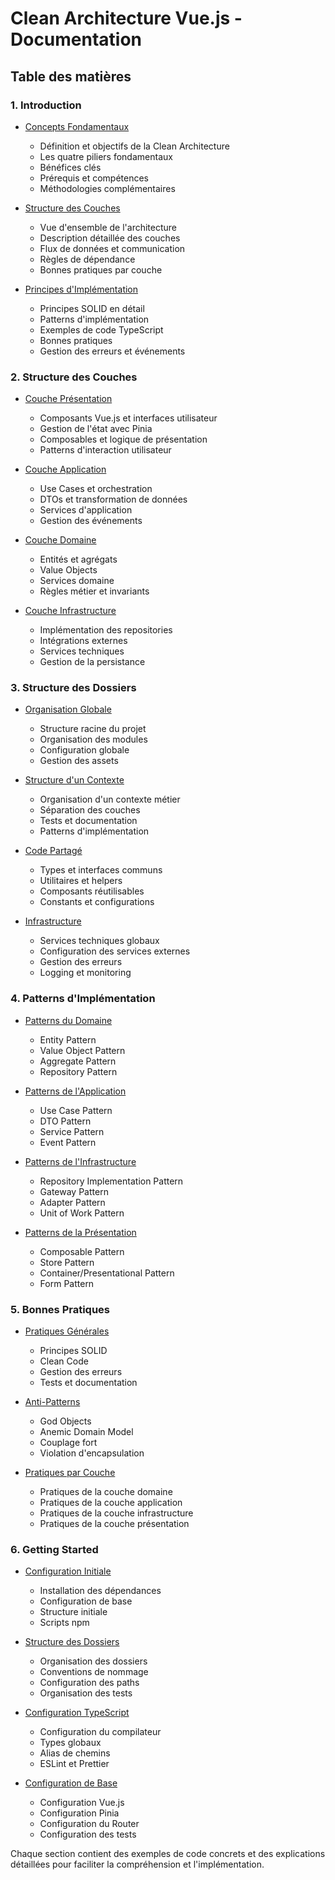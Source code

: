 # Clean Architecture Vue.js - Documentation

## Table des matières

### 1. Introduction
- [Concepts Fondamentaux](./01-introduction/01-core-concepts.md)
  - Définition et objectifs de la Clean Architecture
  - Les quatre piliers fondamentaux
  - Bénéfices clés
  - Prérequis et compétences
  - Méthodologies complémentaires

- [Structure des Couches](./01-introduction/02-architecture-layers.md)
  - Vue d'ensemble de l'architecture
  - Description détaillée des couches
  - Flux de données et communication
  - Règles de dépendance
  - Bonnes pratiques par couche

- [Principes d'Implémentation](./01-introduction/03-principles.md)
  - Principes SOLID en détail
  - Patterns d'implémentation
  - Exemples de code TypeScript
  - Bonnes pratiques
  - Gestion des erreurs et événements

### 2. Structure des Couches
- [Couche Présentation](./02-layers/01-presentation-layer.md)
  - Composants Vue.js et interfaces utilisateur
  - Gestion de l'état avec Pinia
  - Composables et logique de présentation
  - Patterns d'interaction utilisateur

- [Couche Application](./02-layers/02-application-layer.md)
  - Use Cases et orchestration
  - DTOs et transformation de données
  - Services d'application
  - Gestion des événements

- [Couche Domaine](./02-layers/03-domain-layer.md)
  - Entités et agrégats
  - Value Objects
  - Services domaine
  - Règles métier et invariants

- [Couche Infrastructure](./02-layers/04-infrastructure-layer.md)
  - Implémentation des repositories
  - Intégrations externes
  - Services techniques
  - Gestion de la persistance

### 3. Structure des Dossiers
- [Organisation Globale](./03-structure/01-global-organization.md)
  - Structure racine du projet
  - Organisation des modules
  - Configuration globale
  - Gestion des assets

- [Structure d'un Contexte](./03-structure/02-context-structure.md)
  - Organisation d'un contexte métier
  - Séparation des couches
  - Tests et documentation
  - Patterns d'implémentation

- [Code Partagé](./03-structure/03-shared-code.md)
  - Types et interfaces communs
  - Utilitaires et helpers
  - Composants réutilisables
  - Constants et configurations

- [Infrastructure](./03-structure/04-infrastructure.md)
  - Services techniques globaux
  - Configuration des services externes
  - Gestion des erreurs
  - Logging et monitoring

### 4. Patterns d'Implémentation
- [Patterns du Domaine](./04-implementation/01-domain-patterns.md)
  - Entity Pattern
  - Value Object Pattern
  - Aggregate Pattern
  - Repository Pattern

- [Patterns de l'Application](./04-implementation/02-application-patterns.md)
  - Use Case Pattern
  - DTO Pattern
  - Service Pattern
  - Event Pattern

- [Patterns de l'Infrastructure](./04-implementation/03-infrastructure-patterns.md)
  - Repository Implementation Pattern
  - Gateway Pattern
  - Adapter Pattern
  - Unit of Work Pattern

- [Patterns de la Présentation](./04-implementation/04-presentation-patterns.md)
  - Composable Pattern
  - Store Pattern
  - Container/Presentational Pattern
  - Form Pattern

### 5. Bonnes Pratiques
- [Pratiques Générales](./05-best-practices/01-general-practices.md)
  - Principes SOLID
  - Clean Code
  - Gestion des erreurs
  - Tests et documentation

- [Anti-Patterns](./05-best-practices/02-antipatterns.md)
  - God Objects
  - Anemic Domain Model
  - Couplage fort
  - Violation d'encapsulation

- [Pratiques par Couche](./05-best-practices/03-layer-specific-practices.md)
  - Pratiques de la couche domaine
  - Pratiques de la couche application
  - Pratiques de la couche infrastructure
  - Pratiques de la couche présentation

### 6. Getting Started
- [Configuration Initiale](./06-getting-started/01-initial-setup.md)
  - Installation des dépendances
  - Configuration de base
  - Structure initiale
  - Scripts npm

- [Structure des Dossiers](./06-getting-started/02-folder-structure.md)
  - Organisation des dossiers
  - Conventions de nommage
  - Configuration des paths
  - Organisation des tests

- [Configuration TypeScript](./06-getting-started/03-typescript-config.md)
  - Configuration du compilateur
  - Types globaux
  - Alias de chemins
  - ESLint et Prettier

- [Configuration de Base](./06-getting-started/04-base-configuration.md)
  - Configuration Vue.js
  - Configuration Pinia
  - Configuration du Router
  - Configuration des tests

Chaque section contient des exemples de code concrets et des explications détaillées pour faciliter la compréhension et l'implémentation.
